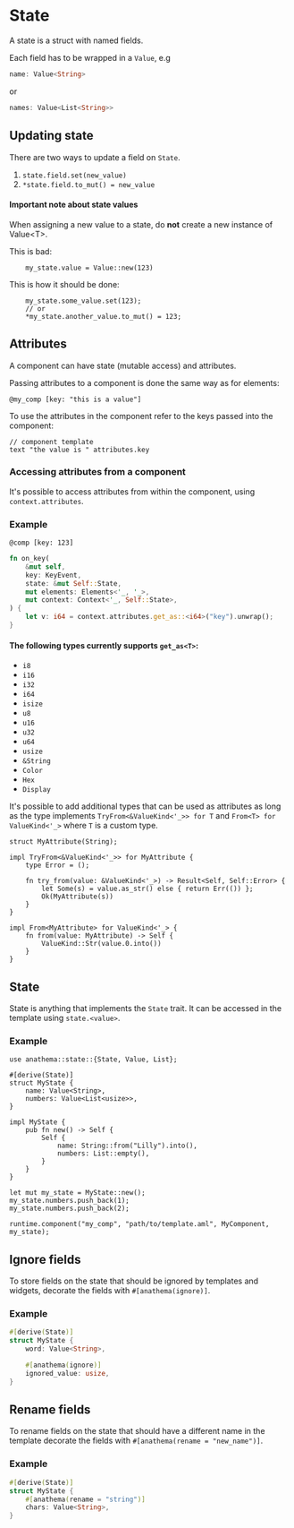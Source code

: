 # State

A state is a struct with named fields. 

Each field has to be wrapped in a `Value`, e.g 
```rust
name: Value<String>
``` 
or 
```rust
names: Value<List<String>>
```

## Updating state

There are two ways to update a field on `State`.

1. `state.field.set(new_value)`
2. `*state.field.to_mut() = new_value`
 
<div class="warning">
<h4>Important note about state values</h4>

When assigning a new value to a state, do **not** create a new instance of
Value&lt;T&gt;.

This is bad:
```rust,ignore
    my_state.value = Value::new(123)
```

This is how it should be done:

```rust,ignore
    my_state.some_value.set(123);
    // or
    *my_state.another_value.to_mut() = 123;
```

</div>

## Attributes

A component can have state (mutable access) and attributes.

Passing attributes to a component is done the same way as for elements:

```
@my_comp [key: "this is a value"]
```

To use the attributes in the component refer to the keys passed into the component:
```
// component template
text "the value is " attributes.key
```

### Accessing attributes from a component

It's possible to access attributes from within the component, using `context.attributes`.

### Example

```
@comp [key: 123]
```

```rust
fn on_key(
    &mut self,
    key: KeyEvent,
    state: &mut Self::State,
    mut elements: Elements<'_, '_>,
    mut context: Context<'_, Self::State>,
) { 
    let v: i64 = context.attributes.get_as::<i64>("key").unwrap();
}
```

#### The following types currently supports `get_as<T>`:

* `i8`
* `i16`
* `i32`
* `i64`
* `isize`
* `u8`
* `u16`
* `u32`
* `u64`
* `usize`
* `&String`
* `Color`
* `Hex`
* `Display`

It's possible to add additional types that can be used as attributes as long as
the type implements `TryFrom<&ValueKind<'_>> for T` and `From<T> for
ValueKind<'_>` where `T` is a custom type.

```rust,ignore
struct MyAttribute(String);

impl TryFrom<&ValueKind<'_>> for MyAttribute {
    type Error = ();

    fn try_from(value: &ValueKind<'_>) -> Result<Self, Self::Error> {
        let Some(s) = value.as_str() else { return Err(()) };
        Ok(MyAttribute(s))
    }
}

impl From<MyAttribute> for ValueKind<'_> {
    fn from(value: MyAttribute) -> Self {
        ValueKind::Str(value.0.into())
    }
}
```

## State

State is anything that implements the `State` trait. It can be accessed in the template using `state.<value>`.

### Example 

```rust,ignore
use anathema::state::{State, Value, List};

#[derive(State)]
struct MyState {
    name: Value<String>,
    numbers: Value<List<usize>>,
}

impl MyState {
    pub fn new() -> Self {
        Self {
            name: String::from("Lilly").into(),
            numbers: List::empty(),
        }
    }
}

let mut my_state = MyState::new();
my_state.numbers.push_back(1);
my_state.numbers.push_back(2);

runtime.component("my_comp", "path/to/template.aml", MyComponent, my_state);
```

## Ignore fields

To store fields on the state that should be ignored by templates and widgets,
decorate the fields with `#[anathema(ignore)]`.

### Example

```rust
#[derive(State)]
struct MyState {
    word: Value<String>,

    #[anathema(ignore)]
    ignored_value: usize,
}
```

## Rename fields

To rename fields on the state that should have a different name in the template
decorate the fields with `#[anathema(rename = "new_name")]`.

### Example

```rust
#[derive(State)]
struct MyState {
    #[anathema(rename = "string")]
    chars: Value<String>,
}
```
